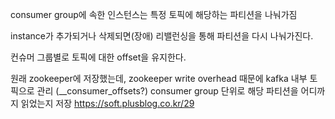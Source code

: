 consumer group에 속한 인스턴스는 특정 토픽에 해당하는 파티션을 나눠가짐

instance가 추가되거나 삭제되면(장애) 리밸런싱을 통해 파티션을 다시 나눠가진다.

컨슈머 그룹별로 토픽에 대한 offset을 유지한다.

원래 zookeeper에 저장했는데, zookeeper write overhead 때문에 kafka 내부 토픽으로 관리 (__consumer_offsets?)
consumer group 단위로 해당 파티션을 어디까지 읽었는지 저장
https://soft.plusblog.co.kr/29
